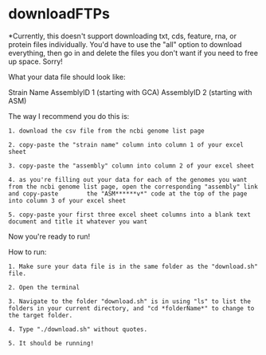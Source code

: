 # downloadFTPs

*Currently, this doesn't support downloading txt, cds, feature, rna, or protein files individually. You'd have to use the "all" option to download everything, then go in and delete the files you don't want if you need to free up space. Sorry!

What your data file should look like:

Strain Name    AssemblyID 1 (starting with GCA)    AssemblyID 2 (starting with ASM)

The way I recommend you do this is:

	1. download the csv file from the ncbi genome list page

	2. copy-paste the "strain name" column into column 1 of your excel sheet

	3. copy-paste the "assembly" column into column 2 of your excel sheet

	4. as you're filling out your data for each of the genomes you want from the ncbi genome list page, open the corresponding "assembly" link and copy-paste 	     the "ASM******v*" code at the top of the page into column 3 of your excel sheet

	5. copy-paste your first three excel sheet columns into a blank text document and title it whatever you want

Now you're ready to run!

How to run:

	1. Make sure your data file is in the same folder as the "download.sh" file.

	2. Open the terminal

	3. Navigate to the folder "download.sh" is in using "ls" to list the folders in your current directory, and "cd *folderName*" to change to the target folder.

	4. Type "./download.sh" without quotes.

	5. It should be running!
